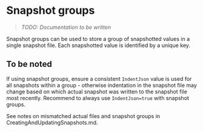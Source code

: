 # Snapshot groups

> _TODO: Documentation to be written_

Snapshot groups can be used to store a group of snapshotted values in a single snapshot file. Each snapshotted value is identified by a unique key.


## To be noted

If using snapshot groups, ensure a consistent `IndentJson` value is used for all snapshots within a group - otherwise indentation in the snapshot file may change based on which actual snapshot was written to the snapshot file most recently. Recommend to always use `IndentJson=true` with snapshot groups.

See notes on mismatched actual files and snapshot groups in CreatingAndUpdatingSnapshots.md.
